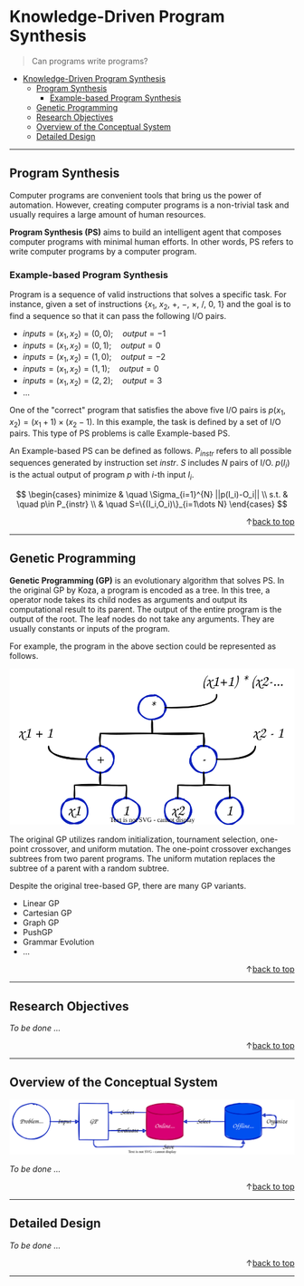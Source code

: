 <script>
MathJax = {
  tex: {
    inlineMath: [['$','$'], ['$$','$$']],
    processEscapes: true,
    tags: "ams",
    autoload: {
      color: [],
      colorV2: ['color']
    },
    packages: {'[+]': ['noerrors']}
  },
  chtml: {
    matchFontHeight: false,
    displayAlign: "left",
    displayIndent: "2em"
  },
  options: {
    renderActions: {
      find_script_mathtex: [10, function (doc) {
        for (const node of document.querySelectorAll('script[type^="math/tex"]')) {
          const display = !!node.type.match(/; *mode=display/);
          const math = new doc.options.MathItem(node.textContent, doc.inputJax[0], display);
          const text = document.createTextNode('');
          node.parentNode.replaceChild(text, node);
          math.start = {node: text, delim: '', n: 0};
          math.end = {node: text, delim: '', n: 0};
          doc.math.push(math);
        }
      }, '']
    }
  },
  loader: {
    load: ['[tex]/noerrors']
  }
};
</script>
<script async src="https://cdn.jsdelivr.net/npm/mathjax@3/es5/tex-chtml.js" id="MathJax-script"></script>

<div id=top></div>


# Knowledge-Driven Program Synthesis

> Can programs write programs?

- [Knowledge-Driven Program Synthesis](#knowledge-driven-program-synthesis)
  - [Program Synthesis](#program-synthesis)
    - [Example-based Program Synthesis](#example-based-program-synthesis)
  - [Genetic Programming](#genetic-programming)
  - [Research Objectives](#research-objectives)
  - [Overview of the Conceptual System](#overview-of-the-conceptual-system)
  - [Detailed Design](#detailed-design)

---

## Program Synthesis

Computer programs are convenient tools that bring us the power of automation.
However, creating computer programs is a non-trivial task and usually requires a
large amount of human resources.

**Program Synthesis (PS)** aims to build an intelligent agent that composes
computer programs with minimal human efforts. In other words, PS refers to write
computer programs by a computer program.

### Example-based Program Synthesis

Program is a sequence of valid instructions that solves a specific task. For
instance, given a set of instructions {$x_1$, $x_2$, $+$, $-$, $\times$, $/$,
$0$, $1$} and the goal is to find a sequence so that it can pass the following
I/O pairs.

- $inputs=(x_1,x_2)=(0,0);\quad output=-1$
- $inputs=(x_1,x_2)=(0,1);\quad output=0$
- $inputs=(x_1,x_2)=(1,0);\quad output=-2$
- $inputs=(x_1,x_2)=(1,1);\quad output=0$
- $inputs=(x_1,x_2)=(2,2);\quad output=3$
- ...

One of the "correct" program that satisfies the above five I/O pairs is
$p(x_1,x_2)=(x_1+1)\times (x_2-1)$. In this example, the task is defined by a
set of I/O pairs. This type of PS problems is calle Example-based PS.

An Example-based PS can be defined as follows. $P_{instr}$ refers to all
possible sequences generated by instruction set $instr$. $S$ includes $N$ pairs
of I/O. $p(I_i)$ is the actual output of program $p$ with $i$-th input $I_i$.

$$
\begin{cases}
    minimize & \quad \Sigma_{i=1}^{N} ||p(I_i)-O_i|| \\
    s.t.     & \quad p\in P_{instr} \\
             & \quad S=\{(I_i,O_i)\}_{i=1\dots N}
\end{cases}
$$

<p align="right">&uparrow;<a href="#top">back to top</a></p>

---

## Genetic Programming

**Genetic Programming (GP)** is an evolutionary algorithm that solves PS. In the
original GP by Koza, a program is encoded as a tree. In this tree, a operator
node takes its child nodes as arguments and output its computational result to
its parent. The output of the entire program is the output of the root. The leaf
nodes do not take any arguments. They are usually constants or inputs of the
program.

For example, the program in the above section could be represented as follows.

![gptree](images/gptree.svg)

The original GP utilizes random initialization, tournament selection, one-point
crossover, and uniform mutation. The one-point crossover exchanges subtrees from
two parent programs. The uniform mutation replaces the subtree of a parent with
a random subtree.

Despite the original tree-based GP, there are many GP variants.

- Linear GP
- Cartesian GP
- Graph GP
- PushGP
- Grammar Evolution
- ...

<p align="right">&uparrow;<a href="#top">back to top</a></p>

---

## Research Objectives

*To be done ...*

<p align="right">&uparrow;<a href="#top">back to top</a></p>

---

## Overview of the Conceptual System

![overview](images/overview.svg)

*To be done ...*

<p align="right">&uparrow;<a href="#top">back to top</a></p>

---

## Detailed Design

*To be done ...*

<p align="right">&uparrow;<a href="#top">back to top</a></p>

---
